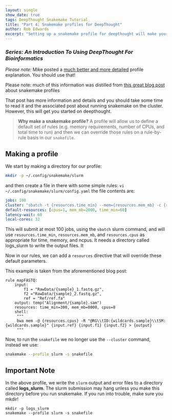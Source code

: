 ```yaml
---
layout: single
show_date: true
tags: DeepThought Snakemake Tutorial
title: "Part 4: Snakemake profiles for DeepThought"
author: Rob Edwards
excerpt: "Setting up a snakemake profile for deepthought will make your life much easier"
---
```


### _Series: An Introduction To Using DeepThought For Bioinformatics_

*Please note:* Mike posted a [much better and more detailed](https://fame.flinders.edu.au/blog/2021/08/02/snakemake-profiles-updated) profile explanation. You should use that!

Please note: much of this information was distilled from [this great blog post](https://www.sichong.site/workflow/2021/11/08/how-to-manage-workflow-with-resource-constraint.html) about snakemake profiles

That post has more information and details and you should take some time to read it and the associated post about running snakemake on the cluster. However, this will get you started on deepthought.

> **Why make a snakemake profile?** A profile will allow us to define a default set of rules (e.g. memory requirements, number of CPUs, and total time to run) and then we can override those rules on a rule-by-rule basis in our `snakefile`.

## Making a profile

We start by making a directory for our profile:

```bash
mkdir -p ~/.config/snakemake/slurm
```

and then create a file in there with some simple rules: `vi ~/.config/snakemake/slurm/config.yaml` the file contents are: 

```yaml
jobs: 100
cluster: "sbatch -t {resources.time_min} --mem={resources.mem_mb} -c {resources.cpus} -o logs_slurm/{rule}_{jobid}.out -e logs_slurm/{rule}_{jobid}.err "
default-resources: [cpus=1, mem_mb=2000, time_min=60]
latency-wait: 60
local-cores: 32
```

This will submit at most 100 jobs, using the `sbatch` slurm command, and will use `resources.time_min`, `resources.mem_mb`, and `resources.cpus` as appropriate for time, memory, and ncpus. It needs a directory called logs_slurm to write the output files. It 


Now in our rules, we can add a `resources` directive that will override these default parameters.

This example is taken from the aforementioned blog post:

```
rule mapFASTQ:
    input: 
        f1 = "RawData/{sample}_1.fastq.gz", 
        f2 ="RawData/{sample}_2.fastq.gz", 
        ref = "Ref/ref.fa"
    output: temp("Alignment/{sample}.sam")
    resources: time_min=300, mem_mb=8000, cpus=8
    shell:
     """
     bwa mem -@ {resources.cpus} -R "@RG\\tID:{wildcards.sample}\\tSM:{wildcards.sample}" {input.ref} {input.f1} {input.f2} > {output}
     """
```

Now, to run the `snakefile` we no longer use the `--cluster` command, instead we use:

```bash
snakemake --profile slurm -s snakefile
```

## Important Note

In the above profile, we write the `slurm` output and error files to a directory called **logs_slurm**. The slurm submission may hang unless you make this directory before you run snakemake. If you run into trouble, make sure you mkdir!

```
mkdir -p logs_slurm
snakemake --profile slurm -s snakefile
```

